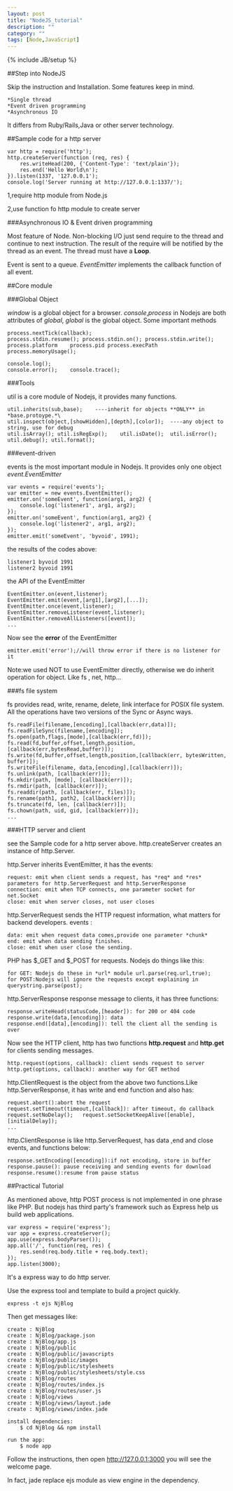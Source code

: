 ```yaml
---
layout: post
title: "NodeJS_tutorial"
description: ""
category: ""
tags: [Node,JavaScript]
---
```

{% include JB/setup %}

##Step into NodeJS

Skip the instruction and Installation. Some features keep in mind.

	*Single thread
	*Event driven programming
	*Asynchronous IO

It differs from Ruby/Rails,Java or other server technology.

##Sample code for a http server

	var http = require('http');
	http.createServer(function (req, res) {
		res.writeHead(200, {'Content-Type': 'text/plain'});
		res.end('Hello World\n');
	}).listen(1337, '127.0.0.1');
	console.log('Server running at http://127.0.0.1:1337/');
	
1,require http module from Node.js

2,use function fo http module to create server

###Asynchronous IO & Event driven programming

Most feature of Node. Non-blocking I/O just send require to the thread and continue to next instruction. The result of the require will be notified by the thread as an event. The thread must have a **Loop**.

Event is sent to a queue. *EventEmitter* implements the callback function of all event.

##Core module

###Global Object

*window* is a global object for a browser. *console*,*process* in Nodejs are both attributes of *global*, *global* is the global object.
Some important methods

	process.nextTick(callback);
	process.stdin.resume();	process.stdin.on();	process.stdin.write();
	process.platform	process.pid	process.execPath	process.memoryUsage();
	
	console.log();
	console.error();	console.trace();

###Tools

util is a core module of Nodejs, it provides many functions.

	util.inherits(sub,base);	----inherit for objects **ONLY** in *base.protoype.*\
	util.inspect(object,[showHidden],[depth],[color]);	----any object to string, use for debug
	util.isArray();	util.isRegExp();	util.isDate();	util.isError(); util.debug(); util.format();
	
###event-driven

events is the most important module in Nodejs. It provides only one object *event.EventEmitter*
	
	var events = require('events');
	var emitter = new events.EventEmitter();
	emitter.on('someEvent', function(arg1, arg2) {
		console.log('listener1', arg1, arg2);
	});
	emitter.on('someEvent', function(arg1, arg2) {
		console.log('listener2', arg1, arg2);
	});
	emitter.emit('someEvent', 'byvoid', 1991);
	
the results of the codes above:
	
	listener1 byvoid 1991
	listener2 byvoid 1991
	
the API of the EventEmitter

	EventEmitter.on(event,listener);
	EventEmitter.emit(event,[arg1],[arg2],[...]);
	EventEmitter.once(event,listener);
	EventEmitter.removeListener(event,listener);
	EventEmitter.removeAllListeners([event]);
	...
	
Now see the **error** of the EventEmitter

	emitter.emit('error');//will throw error if there is no listener for it
	
Note:we used NOT to use EventEmitter directly, otherwise we do inherit operation for object. Like fs , net, http...

###fs file system

fs provides read, write, rename, delete, link interface for POSIX file system. All the operations have two versions of the Sync or Async ways.

	fs.readFile(filename,[encoding],[callback(err,data)]);
	fs.readFileSync(filename,[encoding]);
	fs.open(path,flags,[mode],[callback(err,fd)]);
	fs.read(fd,buffer,offset,length,position,[callback(err,bytesRead,buffer)]);
	fs.write(fd,buffer,offset,length,position,[callback(err, bytesWritten, buffer)]);
	fs.writeFile(filename, data,[encoding],[callback(err)]);
	fs.unlink(path, [callback(err)]);
	fs.mkdir(path, [mode], [callback(err)]);
	fs.rmdir(path, [callback(err)]);
	fs.readdir(path, [callback(err, files)]);
	fs.rename(path1, path2, [callback(err)]);
	fs.truncate(fd, len, [callback(err)]);
	fs.chown(path, uid, gid, [callback(err)]);
	...
	
###HTTP server and client

see the Sample code for a http server above. http.createServer creates an instance of http.Server.

http.Server inherits EventEmitter, it has the events:

	request: emit when client sends a request, has *req* and *res* parameters for http.ServerRequest and http.ServerResponse
	connection: emit when TCP connects, one parameter socket for net.Socket
	close: emit when server closes, not user closes

http.ServerRequest sends the HTTP request information, what matters for backend developers. events :

	data: emit when request data comes,provide one parameter *chunk*
	end: emit when data sending finishes.
	close: emit when user close the sending.
	
PHP has $_GET and $_POST for requests. Nodejs do things like this:

	for GET: Nodejs do these in *url* module url.parse(req.url,true);
	for POST:Nodejs will ignore the requests except explaining in querystring.parse(post);
	
http.ServerResponse response message to clients, it has three functions:

	response.writeHead(statusCode,[header]): for 200 or 404 code
	response.write(data,[encoding]): data 
	response.end([data],[encoding]): tell the client all the sending is over
	
Now see the HTTP client, http has two functions **http.request** and **http.get** for clients sending messages.

	http.request(options, callback): client sends request to server
	http.get(options, callback): another way for GET method

http.ClientRequest is the object from the above two functions.Like http.ServerResponse, it has write and end function and also has:
	
	request.abort():abort the request
	request.setTimeout(timeout,[callback]): after timeout, do callback
	request.setNoDelay();	request.setSocketKeepAlive([enable],[initialDelay]);
	...

http.ClientResponse is like http.ServerRequest, has data ,end and close events, and functions below:

	response.setEncoding([encoding]):if not encoding, store in buffer
	response.pause(): pause receiving and sending events for download
	response.resume():resume from pause status
	
##Practical Tutorial

As mentioned above, http POST process is not implemented in one phrase like PHP. But nodejs has third party's framework such as Express help us build web applications.

	var express = require('express');
	var app = express.createServer();
	app.use(express.bodyParser());
	app.all('/', function(req, res) {
		res.send(req.body.title + req.body.text);
	});
	app.listen(3000);

It's a express way to do http server.

Use the express tool and template to build a project quickly.

	express -t ejs NjBlog

Then get messages like:

	create : NjBlog
	create : NjBlog/package.json
	create : NjBlog/app.js
	create : NjBlog/public
	create : NjBlog/public/javascripts
	create : NjBlog/public/images
	create : NjBlog/public/stylesheets
	create : NjBlog/public/stylesheets/style.css
	create : NjBlog/routes
	create : NjBlog/routes/index.js
	create : NjBlog/routes/user.js
	create : NjBlog/views
	create : NjBlog/views/layout.jade
	create : NjBlog/views/index.jade

	install dependencies:
		$ cd NjBlog && npm install

	run the app:
		$ node app
	
Follow the instructions, then open http://127.0.0.1:3000 you will see the welcome page. 

In fact, jade replace ejs module as view engine in the dependency.




	